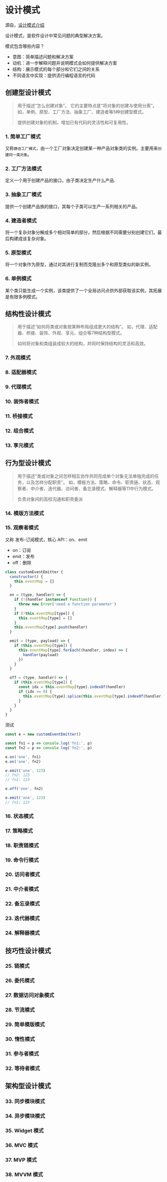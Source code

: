 # 设计模式

源自，[设计模式介绍](https://refactoring.guru/design-patterns)

设计模式，是软件设计中常见问题的典型解决方案。

模式包含哪些内容？
- 意图：简单描述问题和解决方案
- 动机：进一步解释问题并说明模式会如何提供解决方案
- 结构：展示模式的每个部分和它们之间的关系
- 不同语言中实现：提供流行编程语言的代码

## 创建型设计模式
> 用于描述“怎么创建对象”。
> 它的主要特点是“将对象的创建与使用分离”。
> 如，单例、原型、工厂方法、抽象工厂、建造者等5种创建型模式。
>
> 提供创建对象的机制，增加已有代码的灵活性和可复用性。

### 1. 简单工厂模式
又称`静态工厂模式`，由一个工厂对象决定创建某一种产品对象类的实例。主要用来`创建同一类对象`。

### 2. 工厂方法模式
定义一个用于创建产品的接口，由子类决定生产什么产品.

### 3. 抽象工厂模式
提供一个创建产品族的接口，其每个子类可以生产一系列相关的产品。

### 4. 建造者模式
将一个复杂对象分解成多个相对简单的部分，然后根据不同需要分别创建它们，最后构建成该复杂对象。

### 5. 原型模式
将一个对象作为原型，通过对其进行复制而克隆出多个和原型类似的新实例。

### 6. 单例模式
某个类只能生成一个实例，该类提供了一个全局访问点供外部获取该实例，其拓展是有限多例模式。


## 结构性设计模式
> 用于描述“如何将类或对象按某种布局组成更大的结构”。
> 如，代理、适配器、桥接、装饰、外观、享元、组合等7种结构型模式。
>
> 如何将对象和类组装成较大的结构，并同时保持结构的灵活和高效。

### 7. 外观模式

### 8. 适配器模式

### 9. 代理模式

### 10. 装饰者模式

### 11. 桥接模式

### 12. 组合模式

### 13. 享元模式



## 行为型设计模式
> 用于描述“类或对象之间怎样相互协作共同完成单个对象无法单独完成的任务，以及怎样分配职责”。
> 如，模板方法、策略、命令、职责链、状态、观察者、中介者、迭代器、访问者、备忘录模式、解释器等11中行为模式。
>
> 负责对象间的高校沟通和职责委派

### 14. 模版方法模式

### 15. 观察者模式

又称 发布-订阅模式，核心 API：on、emit

- on：订阅
- emit：发布
- off：删除

```javascript
class customEventEmitter {
  constructor() {
    this.eventMap = {}
  }

  on = (type, handler) => {
    if (!(handler instanceof Function)) {
      throw new Error('need a function parameter')
    }
    if (!this.eventMap[type]) {
      this.eventMap[type] = []
    }
    this.eventMap[type].push(handler)
  }

  emit = (type, payload) => {
    if (this.eventMap[type]) {
      this.eventMap[type].forEach((handler, index) => {
        handler(payload)
      })
    }
  }

  off = (type, handler) => {
    if (this.eventMap[type]) {
      const idx = this.eventMap[type].indexOf(handler)
      if (idx >= 0) {
        this.eventMap[type].splice(this.eventMap[type].indexOf(handler) >>> 0, 1)
      }
    }
  }
}
```

测试

```javascript
const e = new customEventEmitter()

const fn1 = p => console.log('fn1:', p)
const fn2 = p => console.log('fn2:', p)

e.on('one', fn1)
e.on('one', fn2)

e.emit('one', 123)
// fn2: 123
// fn1: 123

e.off('one', fn2)

e.emit('one', 123)
// fn1: 123
```

### 16. 状态模式

### 17. 策略模式

### 18. 职责链模式

### 19. 命令行模式

### 20. 访问者模式

### 21. 中介者模式

### 22. 备忘录模式

### 23. 迭代器模式

### 24. 解释器模式



## 技巧性设计模式

### 25. 链模式

### 26. 委托模式

### 27. 数据访问对象模式

### 28. 节流模式

### 29. 简单模版模式

### 30. 惰性模式

### 31. 参与者模式

### 32. 等待者模式



## 架构型设计模式

### 33. 同步模块模式

### 34. 异步模块模式

### 35. Widget 模式

### 36. MVC 模式

### 37. MVP 模式

### 38. MVVM 模式
